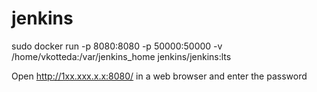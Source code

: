 # jenkins
sudo docker run -p 8080:8080 -p 50000:50000 -v /home/vkotteda:/var/jenkins_home jenkins/jenkins:lts
  

Open http://1xx.xxx.x.x:8080/ in a web browser and enter the password

